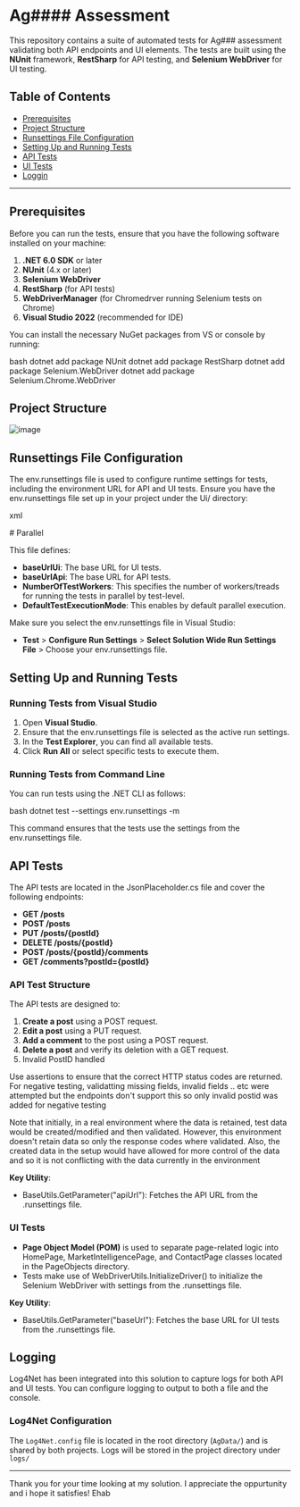 # Ag#### Assessment

This repository contains a suite of automated tests for Ag### assessment validating both API endpoints and UI elements. The tests are built using the **NUnit** framework, **RestSharp** for API testing, and **Selenium WebDriver** for UI testing.

## Table of Contents
- [Prerequisites](#prerequisites)
- [Project Structure](#project-structure)
- [Runsettings File Configuration](#runsettings-file-configuration)
- [Setting Up and Running Tests](#setting-up-and-running-tests)
- [API Tests](#api-tests)
- [UI Tests](#ui-tests)
- [Loggin](#nlogc-onfiguration)

---

## Prerequisites

Before you can run the tests, ensure that you have the following software installed on your machine:

1. **.NET 6.0 SDK** or later
2. **NUnit** (4.x or later)
3. **Selenium WebDriver**
4. **RestSharp** (for API tests)
5. **WebDriverManager** (for Chromedrver running Selenium tests on Chrome)
6. **Visual Studio 2022** (recommended for IDE)

You can install the necessary NuGet packages from VS or console by running:

bash
dotnet add package NUnit
dotnet add package RestSharp
dotnet add package Selenium.WebDriver
dotnet add package Selenium.Chrome.WebDriver


## Project Structure

![image](https://github.com/user-attachments/assets/57b7ac48-68d0-4d73-8590-924c45a350bd)


## Runsettings File Configuration

The env.runsettings file is used to configure runtime settings for tests, including the environment URL for API and UI tests. Ensure you have the env.runsettings file set up in your project under the Ui/ directory:

xml
<?xml version="1.0" encoding="utf-8"?>
<RunSettings>
  <TestRunParameters>
		<Parameter name="baseUrlUi" value="#####" />
		<Parameter name="baseUrlApi" value="#####" />
  </TestRunParameters>
  <NUnit>
    <NumberOfTestWorkers>#</NumberOfTestWorkers> <!-- Ensure this is set for parallelism -->
    <DefaultTestExecutionMode>Parallel</DefaultTestExecutionMode> <!-- Set parallel execution -->
  </NUnit>
</RunSettings>


This file defines:
- **baseUrlUi**: The base URL for UI tests.
- **baseUrlApi**: The base URL for API tests.
- **NumberOfTestWorkers**: This specifies the number of workers/treads for running the tests in parallel by test-level.
- **DefaultTestExecutionMode**: This enables by default parallel execution.

Make sure you select the env.runsettings file in Visual Studio:
- **Test** > **Configure Run Settings** > **Select Solution Wide Run Settings File** > Choose your env.runsettings file.

## Setting Up and Running Tests

### Running Tests from Visual Studio
1. Open **Visual Studio**.
2. Ensure that the env.runsettings file is selected as the active run settings.
3. In the **Test Explorer**, you can find all available tests.
4. Click **Run All** or select specific tests to execute them.

### Running Tests from Command Line
You can run tests using the .NET CLI as follows:

bash
dotnet test --settings env.runsettings -m


This command ensures that the tests use the settings from the env.runsettings file.


## API Tests

The API tests are located in the JsonPlaceholder.cs file and cover the following endpoints:

- **GET /posts**
- **POST /posts**
- **PUT /posts/{postId}**
- **DELETE /posts/{postId}**
- **POST /posts/{postId}/comments**
- **GET /comments?postId={postId}**

### API Test Structure
The API tests are designed to:
1. **Create a post** using a POST request.
2. **Edit a post** using a PUT request.
3. **Add a comment** to the post using a POST request.
4. **Delete a post** and verify its deletion with a GET request.
5. Invalid PostID handled

Use assertions to ensure that the correct HTTP status codes are returned.
For negative testing, validatting missing fields, invalid fields .. etc were attempted but the endpoints don't support this so only invalid postid was added for negative testing

Note that initially, in a real environment where the data is retained, test data would be created/modified and then validated. However, this environment doesn't retain data so only the response codes where validated. Also, the created data in the setup would have allowed for more control of the data and so it is not conflicting with the data currently in the environment

**Key Utility**: 
- BaseUtils.GetParameter("apiUrl"): Fetches the API URL from the .runsettings file.

### UI Tests
- **Page Object Model (POM)** is used to separate page-related logic into HomePage, MarketIntelligencePage, and ContactPage classes located in the PageObjects directory.
- Tests make use of WebDriverUtils.InitializeDriver() to initialize the Selenium WebDriver with settings from the .runsettings file.

**Key Utility**: 
- BaseUtils.GetParameter("baseUrl"): Fetches the base URL for UI tests from the .runsettings file.

## Logging

Log4Net has been integrated into this solution to capture logs for both API and UI tests. You can configure logging to output to both a file and the console.

### Log4Net Configuration

The `Log4Net.config` file is located in the root directory (`AgData/`) and is shared by both projects. Logs will be stored in the project directory under `logs/`

---

Thank you for your time looking at my solution. I appreciate the oppurtunity and i hope it satisfies!
Ehab
